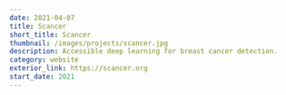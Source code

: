 ```yaml
---
date: 2021-04-07
title: Scancer
short_title: Scancer
thumbnail: /images/projects/scancer.jpg
description: Accessible deep learning for breast cancer detection.
category: website
exterior_link: https://scancer.org
start_date: 2021
---
```


